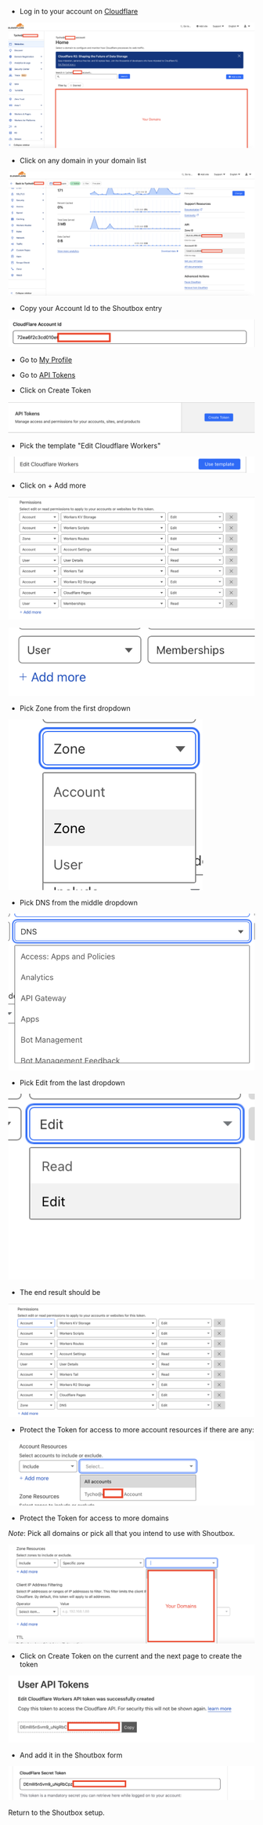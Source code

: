 - Log in to your account on [Cloudflare](https://cloudflare.com)

![Screenshot 2024-05-08 at 14.48.29.png](./assets/e8400b8adc434d52adb8fbd2d95ab209.png)

- Click on any domain in your domain list

![Screenshot 2024-05-08 at 14.52.31.png](./assets/6dc70c01dc714510a36c37110a3547ad.png)

- Copy your Account Id to the Shoutbox entry

![Screenshot 2024-05-08 at 14.54.49.png](./assets/54f545cee0824046925144c4c9ef7d63.png)

- Go to [My Profile](https://dash.cloudflare.com/profile) 

- Go to [API Tokens](https://dash.cloudflare.com/profile/api-tokens)

- Click on Create Token

![Screenshot 2024-05-08 at 14.57.35.png](./assets/a2e83d4e98d24ab6ab79cd8ff564ff0e.png)

- Pick the template "Edit Cloudflare Workers"

![Screenshot 2024-05-08 at 15.01.12.png](./assets/895782f134d948f2809615704372eb48.png)

- Click on + Add more 

![Screenshot 2024-05-08 at 15.02.21.png](./assets/208ab8be9f2144309d454ca81a6e9186.png)

![Screenshot 2024-05-08 at 15.02.46.png](./assets/51c0ce5e29e442e48d7a431d49b3a6a5.png)

- Pick Zone from the first dropdown 

![Screenshot 2024-05-08 at 15.03.16.png](./assets/c078753ff3f24b71b959acd1cdad0f84.png)

- Pick DNS from the middle dropdown

![Screenshot 2024-05-08 at 15.03.39.png](./assets/b42d9a9f477f42d78c188edf2d5f7513.png)

- Pick Edit from the last dropdown

![Screenshot 2024-05-08 at 15.03.57.png](./assets/bb835b69fbe94587b5746740bfbfce7e.png)

- The end result should be

![Screenshot 2024-05-08 at 15.04.14.png](./assets/7fb92947e1e241df979d4f9a64af2e32.png)

- Protect the Token for access to more account resources if there are any: 

![Screenshot 2024-05-08 at 15.04.43.png](./assets/a8a2f14fa69d45ecbf2efcc83bbbea38.png)

- Protect the Token for access to more domains 

*Note*: Pick all domains or pick all that you intend to use with Shoutbox.

![Screenshot 2024-05-08 at 15.05.57.png](./assets/bb3897a413e9496087505309dc5cbdb7.png)

- Click on Create Token on the current and the next page to create the token 

![Screenshot 2024-05-08 at 15.08.17.png](./assets/75d22ab4b1574ac09ecbe93557728449.png)

- And add it in the Shoutbox form

![Screenshot 2024-05-08 at 15.09.04.png](./assets/a822dea76b2849aaa919b8207062f388.png)


Return to the Shoutbox setup. 